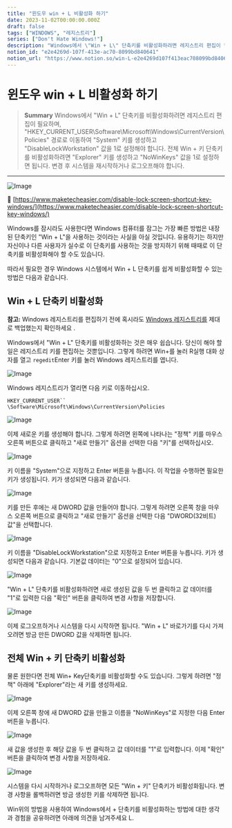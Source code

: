 ```yaml
---
title: "윈도우 win + L 비활성화 하기"
date: 2023-11-02T00:00:00.000Z
draft: false
tags: ["WINDOWS", "레지스트리"]
series: ["Don't Hate Windows!"]
description: "Windows에서 \"Win + L\" 단축키를 비활성화하려면 레지스트리 편집이 필요하며, \"HKEY_CURRENT_USER\\\\Software\\\\Microsoft\\\\Windows\\\\CurrentVersion\\\\Policies\" 경로로 이동하여 \"System\" 키를 생성하고 \"DisableLockWorkstation\" 값을 1로 설정해야 합니다. 전체 Win + 키 단축키를 비활성화하려면 \"Explorer\" 키를 생성하고 \"NoWinKeys\" 값을 1로 설정하면 됩니다. 변경 후 시스템을 재시작하거나 로그오프해야 합니다."
notion_id: "e2e4269d-107f-413e-ac70-8099bd840641"
notion_url: "https://www.notion.so/win-L-e2e4269d107f413eac708099bd840641"
---
```


# 윈도우 win + L 비활성화 하기

> **Summary**
> Windows에서 "Win + L" 단축키를 비활성화하려면 레지스트리 편집이 필요하며, "HKEY_CURRENT_USER\\Software\\Microsoft\\Windows\\CurrentVersion\\Policies" 경로로 이동하여 "System" 키를 생성하고 "DisableLockWorkstation" 값을 1로 설정해야 합니다. 전체 Win + 키 단축키를 비활성화하려면 "Explorer" 키를 생성하고 "NoWinKeys" 값을 1로 설정하면 됩니다. 변경 후 시스템을 재시작하거나 로그오프해야 합니다.

---

![Image](image_7a7bf0d19b13.png)

🔗 [https://www.maketecheasier.com/disable-lock-screen-shortcut-key-windows/](https://www.maketecheasier.com/disable-lock-screen-shortcut-key-windows/)

Windows를 잠시라도 사용한다면 Windows 컴퓨터를 잠그는 가장 빠른 방법은 내장된 단축키인 "Win + L"을 사용하는 것이라는 사실을 아실 것입니다. 유용하기는 하지만 자신이나 다른 사용자가 실수로 이 단축키를 사용하는 것을 방지하기 위해 때때로 이 단축키를 비활성화해야 할 수도 있습니다.

따라서 필요한 경우 Windows 시스템에서 Win + L 단축키를 쉽게 비활성화할 수 있는 방법은 다음과 같습니다.

## **Win + L 단축키 비활성화**

**참고:** Windows 레지스트리를 편집하기 전에 혹시라도 [Windows 레지스트리를](https://www.maketecheasier.com/backup-restore-windows-registry/) 제대로 백업했는지 확인하세요 .

Windows에서 "Win + L" 단축키를 비활성화하는 것은 매우 쉽습니다. 당신이 해야 할 일은 레지스트리 키를 편집하는 것뿐입니다. 그렇게 하려면 Win+를 눌러 R실행 대화 상자를 열고 `regedit`Enter 키를 눌러 Windows 레지스트리를 엽니다.

![Image](image_aabd686eaec3.jpg)

Windows 레지스트리가 열리면 다음 키로 이동하십시오.

`HKEY_CURRENT_USER`` \Software\Microsoft\Windows\CurrentVersion\Policies`

![Image](image_4311ca2a4546.jpg)

이제 새로운 키를 생성해야 합니다. 그렇게 하려면 왼쪽에 나타나는 "정책" 키를 마우스 오른쪽 버튼으로 클릭하고 "새로 만들기" 옵션을 선택한 다음 "키"를 선택하십시오.

![Image](image_c01dfaf20a92.jpg)

키 이름을 "System"으로 지정하고 Enter 버튼을 누릅니다. 이 작업을 수행하면 필요한 키가 생성됩니다. 키가 생성되면 다음과 같습니다.

![Image](image_93e06b938bd8.jpg)

키를 만든 후에는 새 DWORD 값을 만들어야 합니다. 그렇게 하려면 오른쪽 창을 마우스 오른쪽 버튼으로 클릭하고 "새로 만들기" 옵션을 선택한 다음 "DWORD(32비트) 값"을 선택합니다.

![Image](image_f6751f4dffc0.jpg)

키 이름을 "DisableLockWorkstation"으로 지정하고 Enter 버튼을 누릅니다. 키가 생성되면 다음과 같습니다. 기본값 데이터는 "0"으로 설정되어 있습니다.

![Image](image_81541b297147.jpg)

"Win + L" 단축키를 비활성화하려면 새로 생성된 값을 두 번 클릭하고 값 데이터를 "1"로 입력한 다음 "확인" 버튼을 클릭하여 변경 사항을 저장합니다.

![Image](image_3b5e234d6c4d.jpg)

이제 로그오프하거나 시스템을 다시 시작하면 됩니다. "Win + L" 바로가기를 다시 가져오려면 방금 만든 DWORD 값을 삭제하면 됩니다.

## **전체 Win + 키 단축키 비활성화**

물론 원한다면 전체 Win+ Key단축키를 비활성화할 수도 있습니다. 그렇게 하려면 "정책" 아래에 "Explorer"라는 새 키를 생성하세요.

![Image](image_87b9b211a237.jpg)

이제 오른쪽 창에 새 DWORD 값을 만들고 이름을 "NoWinKeys"로 지정한 다음 Enter 버튼을 누릅니다.

![Image](image_d1ea8c12be2f.jpg)

새 값을 생성한 후 해당 값을 두 번 클릭하고 값 데이터를 "1"로 입력합니다. 이제 "확인" 버튼을 클릭하여 변경 사항을 저장하세요.

![Image](image_0f4a672b3324.jpg)

시스템을 다시 시작하거나 로그오프하면 모든 "Win + 키" 단축키가 비활성화됩니다. 변경 사항을 롤백하려면 방금 생성한 키를 삭제하면 됩니다.

Win위의 방법을 사용하여 Windows에서 + 단축키를 비활성화하는 방법에 대한 생각과 경험을 공유하려면 아래에 의견을 남겨주세요 L.

